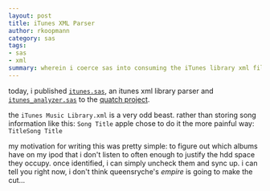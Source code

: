 ```yaml
---
layout: post
title: iTunes XML Parser
author: rkoopmann
category: sas
tags:
- sas
- xml
summary: wherein i coerce sas into consuming the iTunes library xml file.
---
```


today, i published [`itunes.sas`][1], an itunes xml library parser and [`itunes_analyzer.sas`][2] to the [quatch project][3].

<!--more-->

the `iTunes Music Library.xml` is a very odd beast. rather than storing song information like this: `Song Title` apple chose to do it the more painful way: `TitleSong Title`

my motivation for writing this was pretty simple: to figure out which albums have on my ipod that i don't listen to often enough to justify the hdd space they occupy. once identified, i can simply uncheck them and sync up. i can tell you right now, i don't think queensryche's _empire_ is going to make the cut…

[1]: https://github.com/rkoopmann/sas-quatch/blob/master/google-code-files/itunes.sas
[2]: https://github.com/rkoopmann/sas-quatch/blob/master/google-code-files/itunes_analyzer.sas
[3]: https://github.com/rkoopmann/sas-quatch
